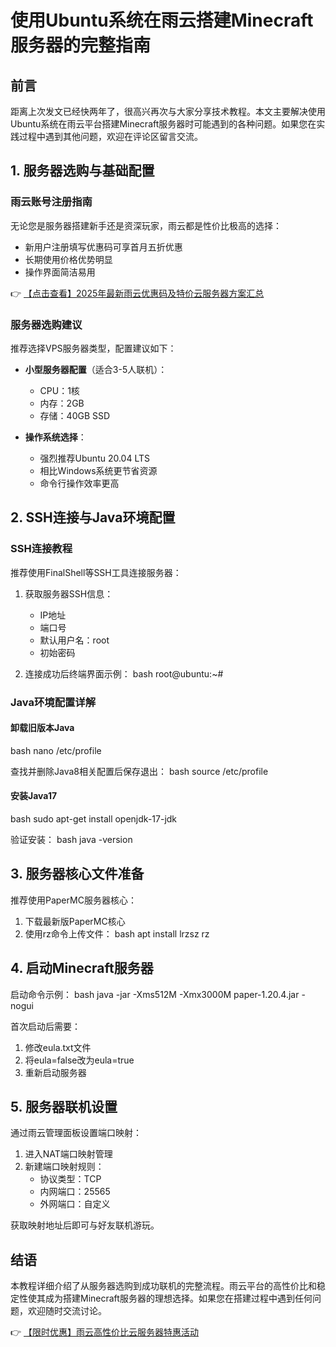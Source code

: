 # 使用Ubuntu系统在雨云搭建Minecraft服务器的完整指南

## 前言

距离上次发文已经快两年了，很高兴再次与大家分享技术教程。本文主要解决使用Ubuntu系统在雨云平台搭建Minecraft服务器时可能遇到的各种问题。如果您在实践过程中遇到其他问题，欢迎在评论区留言交流。

## 1. 服务器选购与基础配置

### 雨云账号注册指南

无论您是服务器搭建新手还是资深玩家，雨云都是性价比极高的选择：

- 新用户注册填写优惠码可享首月五折优惠
- 长期使用价格优势明显
- 操作界面简洁易用

👉 [【点击查看】2025年最新雨云优惠码及特价云服务器方案汇总](https://bit.ly/RainYun)

### 服务器选购建议

推荐选择VPS服务器类型，配置建议如下：

- **小型服务器配置**（适合3-5人联机）：
  - CPU：1核
  - 内存：2GB
  - 存储：40GB SSD

- **操作系统选择**：
  - 强烈推荐Ubuntu 20.04 LTS
  - 相比Windows系统更节省资源
  - 命令行操作效率更高

## 2. SSH连接与Java环境配置

### SSH连接教程

推荐使用FinalShell等SSH工具连接服务器：

1. 获取服务器SSH信息：
   - IP地址
   - 端口号
   - 默认用户名：root
   - 初始密码

2. 连接成功后终端界面示例：
   bash
   root@ubuntu:~#
   

### Java环境配置详解

#### 卸载旧版本Java

bash
nano /etc/profile

查找并删除Java8相关配置后保存退出：
bash
source /etc/profile

#### 安装Java17

bash
sudo apt-get install openjdk-17-jdk

验证安装：
bash
java -version

## 3. 服务器核心文件准备

推荐使用PaperMC服务器核心：

1. 下载最新版PaperMC核心
2. 使用rz命令上传文件：
   bash
   apt install lrzsz
   rz
   

## 4. 启动Minecraft服务器

启动命令示例：
bash
java -jar -Xms512M -Xmx3000M paper-1.20.4.jar -nogui

首次启动后需要：
1. 修改eula.txt文件
2. 将eula=false改为eula=true
3. 重新启动服务器

## 5. 服务器联机设置

通过雨云管理面板设置端口映射：

1. 进入NAT端口映射管理
2. 新建端口映射规则：
   - 协议类型：TCP
   - 内网端口：25565
   - 外网端口：自定义

获取映射地址后即可与好友联机游玩。

## 结语

本教程详细介绍了从服务器选购到成功联机的完整流程。雨云平台的高性价比和稳定性使其成为搭建Minecraft服务器的理想选择。如果您在搭建过程中遇到任何问题，欢迎随时交流讨论。

👉 [【限时优惠】雨云高性价比云服务器特惠活动](https://bit.ly/RainYun)